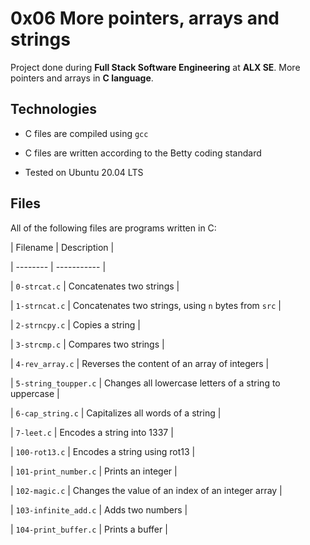 # 0x06 More pointers, arrays and strings

Project done during **Full Stack Software Engineering** at **ALX SE**. More pointers and arrays in **C language**.



## Technologies

* C files are compiled using `gcc`

* C files are written according to the Betty coding standard

* Tested on Ubuntu 20.04 LTS



## Files

All of the following files are programs written in C:



| Filename | Description |

| -------- | ----------- |

| `0-strcat.c` | Concatenates two strings |

| `1-strncat.c` | Concatenates two strings, using `n` bytes from `src` |

| `2-strncpy.c` | Copies a string |

| `3-strcmp.c` | Compares two strings |

| `4-rev_array.c` | Reverses the content of an array of integers |

| `5-string_toupper.c` | Changes all lowercase letters of a string to uppercase |

| `6-cap_string.c` | Capitalizes all words of a string |

| `7-leet.c` | Encodes a string into 1337 |

| `100-rot13.c` | Encodes a string using rot13 |

| `101-print_number.c` | Prints an integer |

| `102-magic.c` | Changes the value of an index of an integer array |

| `103-infinite_add.c` | Adds two numbers |

| `104-print_buffer.c` | Prints a buffer |

